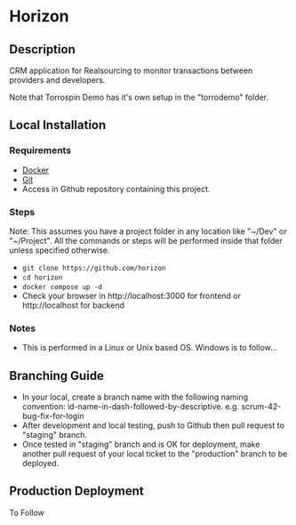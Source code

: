 # Horizon

## Description

CRM application for Realsourcing to monitor transactions between providers and developers.

Note that Torrospin Demo has it's own setup in the "torrodemo" folder.

## Local Installation

### Requirements

- [Docker](https://www.docker.com/)
- [Git](https://git-scm.com/)
- Access in Github repository containing this project.

### Steps

Note: This assumes you have a project folder in any location like "~/Dev" or "~/Project". All the
commands or steps will be performed inside that folder unless specified otherwise.

- ```git clone https://github.com/horizon```
- ```cd horizon```
- ```docker compose up -d```
- Check your browser in http://localhost:3000 for frontend or http://localhost for backend

### Notes

- This is performed in a Linux or Unix based OS. Windows is to follow...

## Branching Guide

- In your local, create a branch name with the following naming convention: id-name-in-dash-followed-by-descriptive. e.g. scrum-42-bug-fix-for-login
- After development and local testing, push to Github then pull request to "staging" branch.
- Once tested in "staging" branch and is OK for deployment, make another pull request of your local ticket to the "production" branch to be deployed.

## Production Deployment

To Follow
